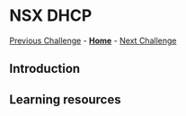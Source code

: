 # NSX DHCP
[Previous Challenge](./02-NSX-Add-Segment.md) - **[Home](../Readme.md)** - [Next Challenge](./04-NSX-Firewall.md)

## Introduction

## Learning resources